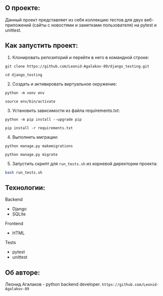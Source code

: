 ## О проекте:

Данный проект представляет из себя коллекцию тестов для двух веб-приложений (сайты с новостями и заметками пользователя) на pytest и unittest.

## Как запустить проект:

1) Клонировать репозиторий и перейти в него в командной строке:

```
git clone https://github.com/Leonid-Agalakov-89/django_testing.git
```

```
cd django_testing
```

2) Cоздать и активировать виртуальное окружение:

```
python -m venv env
```

```
source env/bin/activate
```

3) Установить зависимости из файла requirements.txt:

```
python -m pip install --upgrade pip
```

```
pip install -r requirements.txt
```

4) Выполнить миграции:

```
python manage.py makemigrations
```

```
python manage.py migrate
```

5) Запустить скрипт для `run_tests.sh` из корневой директории проекта:
```sh
bash run_tests.sh
```

## Технологии:

Backend
* Django
* SQLite

Frontend
* HTML

Tests
* pytest
* unittest

## Об авторе:
Леонид Агалаков - python backend developer.
`https://github.com/Leonid-Agalakov-89`
